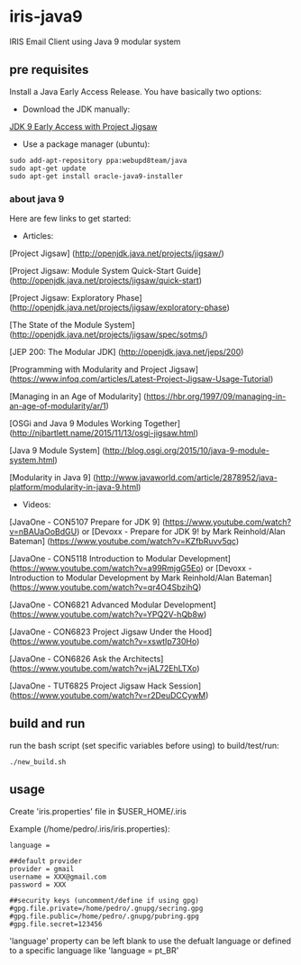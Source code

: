 # iris-java9
IRIS Email Client using Java 9 modular system


## pre requisites

Install a Java Early Access Release. You have basically two options:

  * Download the JDK manually:

[JDK 9 Early Access with Project Jigsaw](https://jdk9.java.net/jigsaw/)

  * Use a package manager (ubuntu):

```
sudo add-apt-repository ppa:webupd8team/java
sudo apt-get update
sudo apt-get install oracle-java9-installer
```

### about java 9

Here are few links to get started:

* Articles:

[Project Jigsaw] (http://openjdk.java.net/projects/jigsaw/)

[Project Jigsaw: Module System Quick-Start Guide] (http://openjdk.java.net/projects/jigsaw/quick-start)

[Project Jigsaw: Exploratory Phase] (http://openjdk.java.net/projects/jigsaw/exploratory-phase)

[The State of the Module System] (http://openjdk.java.net/projects/jigsaw/spec/sotms/)

[JEP 200: The Modular JDK] (http://openjdk.java.net/jeps/200)

[Programming with Modularity and Project Jigsaw] (https://www.infoq.com/articles/Latest-Project-Jigsaw-Usage-Tutorial)

[Managing in an Age of Modularity] (https://hbr.org/1997/09/managing-in-an-age-of-modularity/ar/1)

[OSGi and Java 9 Modules Working Together] (http://njbartlett.name/2015/11/13/osgi-jigsaw.html)

[Java 9 Module System] (http://blog.osgi.org/2015/10/java-9-module-system.html)

[Modularity in Java 9] (http://www.javaworld.com/article/2878952/java-platform/modularity-in-java-9.html)

* Videos: 

[JavaOne - CON5107 Prepare for JDK 9] (https://www.youtube.com/watch?v=nBAUaOoBdGU) or [Devoxx - Prepare for JDK 9! by Mark Reinhold/Alan Bateman] (https://www.youtube.com/watch?v=KZfbRuvv5qc)

[JavaOne - CON5118 Introduction to Modular Development] (https://www.youtube.com/watch?v=a99RmjgG5Eo) or [Devoxx - Introduction to Modular Development by Mark Reinhold/Alan Bateman] (https://www.youtube.com/watch?v=qr4O4SbzihQ)

[JavaOne - CON6821 Advanced Modular Development] (https://www.youtube.com/watch?v=YPQ2V-hQb8w)

[JavaOne - CON6823 Project Jigsaw Under the Hood] (https://www.youtube.com/watch?v=xswtIp730Ho)

[JavaOne - CON6826 Ask the Architects] (https://www.youtube.com/watch?v=jAL72EhLTXo)

[JavaOne - TUT6825 Project Jigsaw Hack Session] (https://www.youtube.com/watch?v=r2DeuDCCywM)



## build and run

run the bash script (set specific variables before using) to build/test/run:

`./new_build.sh`



## usage

Create 'iris.properties' file in $USER_HOME/.iris 

Example (/home/pedro/.iris/iris.properties):

```
language = 

##default provider
provider = gmail
username = XXX@gmail.com
password = XXX

##security keys (uncomment/define if using gpg)
#gpg.file.private=/home/pedro/.gnupg/secring.gpg
#gpg.file.public=/home/pedro/.gnupg/pubring.gpg
#gpg.file.secret=123456
```

'language' property can be left blank to use the defualt language or defined to a specific language like 'language = pt_BR'

